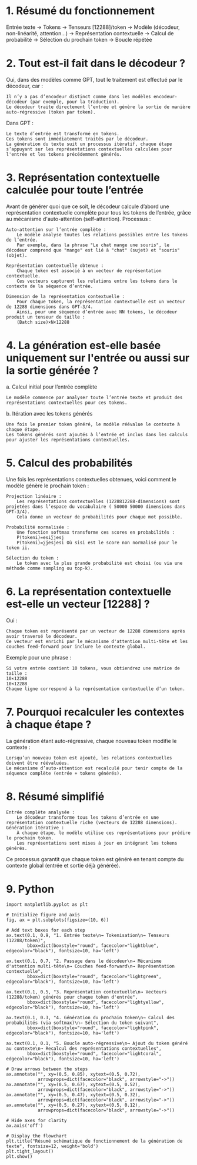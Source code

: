 # 1. Résumé du fonctionnement

Entrée texte → Tokens → Tenseurs [12288]/token → Modèle (décodeur, non-linéarité, attention...) → Représentation contextuelle → Calcul de probabilité → Sélection du prochain token → Boucle répétée

# 2. Tout est-il fait dans le décodeur ?

Oui, dans des modèles comme GPT, tout le traitement est effectué par le décodeur, car :

    Il n’y a pas d’encodeur distinct comme dans les modèles encodeur-décodeur (par exemple, pour la traduction).
    Le décodeur traite directement l’entrée et génère la sortie de manière auto-régressive (token par token).

Dans GPT :

    Le texte d’entrée est transformé en tokens.
    Ces tokens sont immédiatement traités par le décodeur.
    La génération du texte suit un processus itératif, chaque étape s’appuyant sur les représentations contextuelles calculées pour l'entrée et les tokens précédemment générés.

# 3. Représentation contextuelle calculée pour toute l’entrée

Avant de générer quoi que ce soit, le décodeur calcule d’abord une représentation contextuelle complète pour tous les tokens de l’entrée, grâce au mécanisme d'auto-attention (self-attention).
Processus :

    Auto-attention sur l’entrée complète :
        Le modèle analyse toutes les relations possibles entre les tokens de l’entrée.
        Par exemple, dans la phrase "Le chat mange une souris", le décodeur comprend que "mange" est lié à "chat" (sujet) et "souris" (objet).

    Représentation contextuelle obtenue :
        Chaque token est associé à un vecteur de représentation contextuelle.
        Ces vecteurs capturent les relations entre les tokens dans le contexte de la séquence d’entrée.

    Dimension de la représentation contextuelle :
        Pour chaque token, la représentation contextuelle est un vecteur de 12288 dimensions dans GPT-3/4.
        Ainsi, pour une séquence d’entrée avec NN tokens, le décodeur produit un tenseur de taille :
        (Batch size)×N×12288

# 4. La génération est-elle basée uniquement sur l'entrée ou aussi sur la sortie générée ?
a. Calcul initial pour l’entrée complète

    Le modèle commence par analyser toute l’entrée texte et produit des représentations contextuelles pour ces tokens.

b. Itération avec les tokens générés

    Une fois le premier token généré, le modèle réévalue le contexte à chaque étape.
    Les tokens générés sont ajoutés à l’entrée et inclus dans les calculs pour ajuster les représentations contextuelles.

# 5. Calcul des probabilités

Une fois les représentations contextuelles obtenues, voici comment le modèle génère le prochain token :

    Projection linéaire :
        Les représentations contextuelles (1228812288-dimensions) sont projetées dans l’espace du vocabulaire ( 50000 50000 dimensions dans GPT-3/4).
        Cela donne un vecteur de probabilités pour chaque mot possible.

    Probabilité normalisée :
        Une fonction softmax transforme ces scores en probabilités :
        P(tokeni)=esi∑jesj
        P(tokeni​)=∑j​esj​esi​​ Où sisi​ est le score non normalisé pour le token ii.

    Sélection du token :
        Le token avec la plus grande probabilité est choisi (ou via une méthode comme sampling ou top-k).

# 6. La représentation contextuelle est-elle un vecteur [12288] ?

Oui :

    Chaque token est représenté par un vecteur de 12288 dimensions après avoir traversé le décodeur.
    Ce vecteur est enrichi par le mécanisme d'attention multi-tête et les couches feed-forward pour inclure le contexte global.

Exemple pour une phrase :

    Si votre entrée contient 10 tokens, vous obtiendrez une matrice de taille :
    10×12288
    10×12288
    Chaque ligne correspond à la représentation contextuelle d’un token.

# 7. Pourquoi recalculer les contextes à chaque étape ?

La génération étant auto-régressive, chaque nouveau token modifie le contexte :

    Lorsqu’un nouveau token est ajouté, les relations contextuelles doivent être réévaluées.
    Le mécanisme d’auto-attention est recalculé pour tenir compte de la séquence complète (entrée + tokens générés).

# 8. Résumé simplifié

    Entrée complète analysée :
        Le décodeur transforme tous les tokens d’entrée en une représentation contextuelle riche (vecteurs de 12288 dimensions).
    Génération itérative :
        À chaque étape, le modèle utilise ces représentations pour prédire le prochain token.
        Les représentations sont mises à jour en intégrant les tokens générés.

Ce processus garantit que chaque token est généré en tenant compte du contexte global (entrée et sortie déjà générée).

# 9. Python 
```
import matplotlib.pyplot as plt

# Initialize figure and axis
fig, ax = plt.subplots(figsize=(10, 6))

# Add text boxes for each step
ax.text(0.1, 0.9, "1. Entrée texte\n→ Tokenisation\n→ Tenseurs (12288/token)", 
        bbox=dict(boxstyle="round", facecolor="lightblue", edgecolor="black"), fontsize=10, ha='left')

ax.text(0.1, 0.7, "2. Passage dans le décodeur\n→ Mécanisme d'attention multi-tête\n→ Couches feed-forward\n→ Représentation contextuelle",
        bbox=dict(boxstyle="round", facecolor="lightgreen", edgecolor="black"), fontsize=10, ha='left')

ax.text(0.1, 0.5, "3. Représentation contextuelle\n→ Vecteurs (12288/token) générés pour chaque token d'entrée", 
        bbox=dict(boxstyle="round", facecolor="lightyellow", edgecolor="black"), fontsize=10, ha='left')

ax.text(0.1, 0.3, "4. Génération du prochain token\n→ Calcul des probabilités (via softmax)\n→ Sélection du token suivant",
        bbox=dict(boxstyle="round", facecolor="lightpink", edgecolor="black"), fontsize=10, ha='left')

ax.text(0.1, 0.1, "5. Boucle auto-régressive\n→ Ajout du token généré au contexte\n→ Recalcul des représentations contextuelles",
        bbox=dict(boxstyle="round", facecolor="lightcoral", edgecolor="black"), fontsize=10, ha='left')

# Draw arrows between the steps
ax.annotate("", xy=(0.5, 0.85), xytext=(0.5, 0.72),
            arrowprops=dict(facecolor="black", arrowstyle="->"))
ax.annotate("", xy=(0.5, 0.67), xytext=(0.5, 0.52),
            arrowprops=dict(facecolor="black", arrowstyle="->"))
ax.annotate("", xy=(0.5, 0.47), xytext=(0.5, 0.32),
            arrowprops=dict(facecolor="black", arrowstyle="->"))
ax.annotate("", xy=(0.5, 0.27), xytext=(0.5, 0.12),
            arrowprops=dict(facecolor="black", arrowstyle="->"))

# Hide axes for clarity
ax.axis('off')

# Display the flowchart
plt.title("Résumé schématique du fonctionnement de la génération de texte", fontsize=12, weight='bold')
plt.tight_layout()
plt.show()
```
